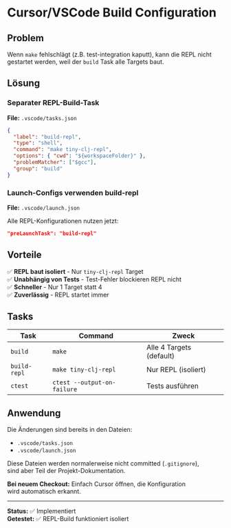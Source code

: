 # Cursor/VSCode Build Configuration

## Problem

Wenn `make` fehlschlägt (z.B. test-integration kaputt), kann die REPL nicht gestartet werden, weil der `build` Task alle Targets baut.

## Lösung

### Separater REPL-Build-Task

**File:** `.vscode/tasks.json`

```json
{
  "label": "build-repl",
  "type": "shell",
  "command": "make tiny-clj-repl",
  "options": { "cwd": "${workspaceFolder}" },
  "problemMatcher": ["$gcc"],
  "group": "build"
}
```

### Launch-Configs verwenden build-repl

**File:** `.vscode/launch.json`

Alle REPL-Konfigurationen nutzen jetzt:
```json
"preLaunchTask": "build-repl"
```

## Vorteile

✅ **REPL baut isoliert** - Nur `tiny-clj-repl` Target  
✅ **Unabhängig von Tests** - Test-Fehler blockieren REPL nicht  
✅ **Schneller** - Nur 1 Target statt 4  
✅ **Zuverlässig** - REPL startet immer

## Tasks

| Task | Command | Zweck |
|------|---------|-------|
| `build` | `make` | Alle 4 Targets (default) |
| `build-repl` | `make tiny-clj-repl` | Nur REPL (isoliert) |
| `ctest` | `ctest --output-on-failure` | Tests ausführen |

## Anwendung

Die Änderungen sind bereits in den Dateien:
- `.vscode/tasks.json` 
- `.vscode/launch.json`

Diese Dateien werden normalerweise nicht committed (`.gitignore`),  
sind aber Teil der Projekt-Dokumentation.

**Bei neuem Checkout:** Einfach Cursor öffnen, die Konfiguration  
wird automatisch erkannt.

---

**Status:** ✅ Implementiert  
**Getestet:** ✅ REPL-Build funktioniert isoliert
